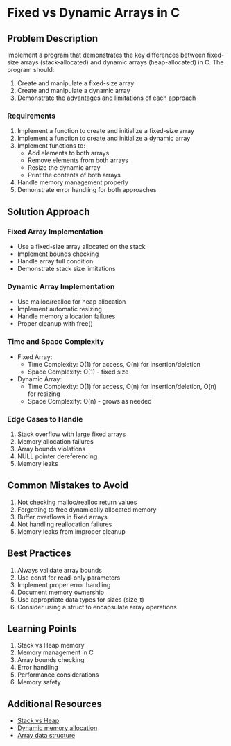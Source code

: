 # Fixed vs Dynamic Arrays in C

## Problem Description
Implement a program that demonstrates the key differences between fixed-size arrays (stack-allocated) and dynamic arrays (heap-allocated) in C. The program should:

1. Create and manipulate a fixed-size array
2. Create and manipulate a dynamic array
3. Demonstrate the advantages and limitations of each approach

### Requirements
1. Implement a function to create and initialize a fixed-size array
2. Implement a function to create and initialize a dynamic array
3. Implement functions to:
   - Add elements to both arrays
   - Remove elements from both arrays
   - Resize the dynamic array
   - Print the contents of both arrays
4. Handle memory management properly
5. Demonstrate error handling for both approaches

## Solution Approach

### Fixed Array Implementation
- Use a fixed-size array allocated on the stack
- Implement bounds checking
- Handle array full condition
- Demonstrate stack size limitations

### Dynamic Array Implementation
- Use malloc/realloc for heap allocation
- Implement automatic resizing
- Handle memory allocation failures
- Proper cleanup with free()

### Time and Space Complexity
- Fixed Array:
  - Time Complexity: O(1) for access, O(n) for insertion/deletion
  - Space Complexity: O(1) - fixed size
- Dynamic Array:
  - Time Complexity: O(1) for access, O(n) for insertion/deletion, O(n) for resizing
  - Space Complexity: O(n) - grows as needed

### Edge Cases to Handle
1. Stack overflow with large fixed arrays
2. Memory allocation failures
3. Array bounds violations
4. NULL pointer dereferencing
5. Memory leaks

## Common Mistakes to Avoid
1. Not checking malloc/realloc return values
2. Forgetting to free dynamically allocated memory
3. Buffer overflows in fixed arrays
4. Not handling reallocation failures
5. Memory leaks from improper cleanup

## Best Practices
1. Always validate array bounds
2. Use const for read-only parameters
3. Implement proper error handling
4. Document memory ownership
5. Use appropriate data types for sizes (size_t)
6. Consider using a struct to encapsulate array operations

## Learning Points
1. Stack vs Heap memory
2. Memory management in C
3. Array bounds checking
4. Error handling
5. Performance considerations
6. Memory safety

## Additional Resources
- [Stack vs Heap](https://en.wikipedia.org/wiki/Stack-based_memory_allocation)
- [Dynamic memory allocation](https://en.wikipedia.org/wiki/C_dynamic_memory_allocation)
- [Array data structure](https://en.wikipedia.org/wiki/Array_data_structure)